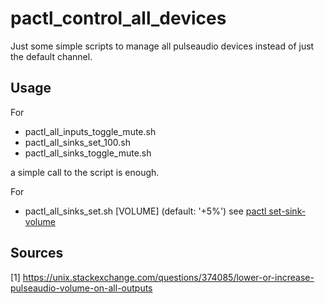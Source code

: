 # pactl_control_all_devices
Just some simple scripts to manage all pulseaudio devices instead of just the default channel.

## Usage
For 
* pactl_all_inputs_toggle_mute.sh
* pactl_all_sinks_set_100.sh
* pactl_all_sinks_toggle_mute.sh

a simple call to the script is enough. 

For 
* pactl_all_sinks_set.sh [VOLUME]  (default: '+5%')
see [pactl set-sink-volume](https://www.gsp.com/cgi-bin/man.cgi?section=1&topic=pactl) 


## Sources
[1] https://unix.stackexchange.com/questions/374085/lower-or-increase-pulseaudio-volume-on-all-outputs
